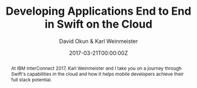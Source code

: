 ---
title: "Developing Applications End to End in Swift on the Cloud"
date: 2017-03-21T00:00:00Z
abstract: At IBM InterConnect 2017, Karl Weinmeister and I take you on a journey through Swift's capabilities in the cloud and how it helps mobile developers achieve their full stack potential.
author: David Okun & Karl Weinmeister
geo: Las Vegas, NV, USA
location: IBM InterConnect 2017
slide_url: https://speakerdeck.com/dokun1/developing-applications-end-to-end-in-swift-on-the-cloud
location_url: https://www.ibm.com/events/think/
---